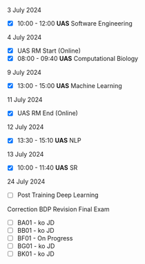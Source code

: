 3 July 2024
- [x] 10:00 - 12:00 **UAS** Software Engineering 

4 July 2024
- [x] UAS RM Start (Online)
- [x] 08:00 - 09:40 **UAS** Computational Biology

9 July 2024
- [x] 13:00 - 15:00 **UAS** Machine Learning

11 July 2024
- [x] UAS RM End (Online)

12 July 2024
- [x] 13:30 - 15:10 **UAS** NLP 

13 July 2024
- [x] 10:00 - 11:40 **UAS** SR

24 July 2024
- [ ] Post Training Deep Learning


Correction BDP Revision Final Exam
- [ ] BA01 - ko JD
- [ ] BB01 - ko JD
- [ ] BF01 -  On Progress
- [ ] BG01 - ko JD
- [ ] BK01 - ko JD